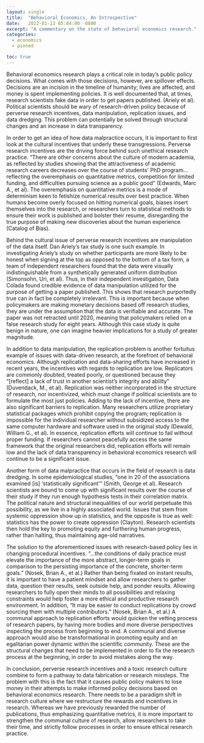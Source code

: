 ```yaml
---
layout: single
title:  "Behavioral Economics, An Introspective"
date:   2022-01-13 05:04:00 -0800
excerpt: "A commentary on the state of behavioral economics research."
categories: 
  - economics
  - pinned

toc: true
---
```


Behavioral economics research plays a critical role in today’s public policy decisions. What comes with those decisions, however, are spillover effects. Decisions are an incision in the timeline of humanity; lives are affected, and money is spent implementing policies. It is well documented that, at times, research scientists fake data in order to get papers published. (Ariely et al). Political scientists should be wary of research-driven policy because of perverse research incentives, data manipulation, replication issues, and data dredging. This problem can potentially be solved through structural changes and an increase in data transparency. 


In order to get an idea of how data malpractice occurs, it is important to first look at the cultural incentives that underly these transgressions. Perverse research incentives are the driving force behind such unethical research practice. “There are other concerns about the culture of modern academia, as reflected by studies showing that the attractiveness of academic research careers decreases over the course of students' PhD program…reflecting the overemphasis on quantitative metrics, competition for limited funding, and difficulties pursuing science as a public good” (Edwards, Marc A., et al). The overemphasis on quantitative metrics is a mode of determinism keen to fetishize numerical results over best practice. When humans become overly focused on hitting numerical goals, biases insert themselves into the research, or researchers turn to statistical methods to ensure their work is published and bolster their resume, disregarding the true purpose of making new discoveries about the human experience (Catalog of Bias).  


Behind the cultural issue of perverse research incentives are manipulation of the data itself.  Dan Ariely’s tax study is one such example. In investigating Ariely’s study on whether participants are more likely to be honest when signing at the top as opposed to the bottom of a tax form, a team of independent researchers found that the data were visually indistinguishable from a synthetically generated uniform distribution (Simonsohn, Uri, et al). Thus, in their independent investigation, Data Colada found credible evidence of data manipulation utilized for the purpose of getting a paper published. This shows that research purportedly true can in fact be completely irrelevant. This is important because when policymakers are making monetary decisions based off research studies, they are under the assumption that the data is verifiable and accurate. The paper was not retracted until 2020, meaning that policymakers relied on a false research study for eight years. Although this case study is quite benign in nature, one can imagine heavier implications for a study of greater magnitude. 


In addition to data manipulation, the replication problem is another fortuitus example of issues with data-driven research, at the forefront of behavioral economics. Although replication and data-sharing efforts have increased in recent years, the incentives with regards to replication are low. Replicators are commonly doubted, treated poorly, or questioned because they “[reflect] a lack of trust in another scientist’s integrity and ability” (Duvendack, M., et al). Replication was neither incorporated in the structure of research, nor incentivized, which must change if political scientists are to formulate the most just policies. Adding to the lack of incentive, there are also significant barriers to replication. Many researchers utilize proprietary statistical packages which prohibit copying the program; replication is impossible for the individual researcher without subsidized access to the same computer hardware and software used in the original study (Dewald, William G., et al). In essence, replication efforts will continue to fail without proper funding. If researchers cannot peacefully access the same framework that the original researchers did, replication efforts will remain low and the lack of data transparency in behavioral economics research will continue to be a significant issue. 


Another form of data malpractice that occurs in the field of research is data dredging. In some epidemiological studies, “one in 20 of the associations examined [is] ‘statistically significant’” (Smith, George et al). Research scientists are bound to come up with significant results over the course of their study if they run enough hypothesis tests in their correlation matrix. The political nature and structural inequalities of our world perpetuate this possibility, as we live in a highly associated world. Issues that stem from systemic oppression show up in statistics, and the opposite is true as well: statistics has the power to create oppression (Clayton). Research scientists then hold the key to promoting equity and furthering human progress, rather than halting, thus maintaining age-old narratives.   


The solution to the aforementioned issues with research-based policy lies in changing procedural incentives. “…the conditions of daily practice must elevate the importance of the more abstract, longer-term goals in comparison to the persisting importance of the concrete, shorter-term goals.” (Nosek, Brian A., et al.) Rather than being fixated on instant results, it is important to have a patient mindset and allow researchers to gather data, question their results, seek outside help, and ponder results. Allowing researchers to fully open their minds to all possibilities and relaxing constraints would help foster a more ethical and productive research environment. In addition, “It may be easier to conduct replications by crowd sourcing them with multiple contributors.” (Nosek, Brian A., et al.) A communal approach to replication efforts would quicken the vetting process of research papers, by having more bodies and more diverse perspectives inspecting the process from beginning to end. A communal and diverse approach would also be transformational in promoting equity and an egalitarian power dynamic within the scientific community. These are the structural changes that need to be implemented in order to fix the research process at the beginning, in order to avoid mistakes along the way.


In conclusion, perverse research incentives and a toxic research culture combine to form a pathway to data fabrication or research missteps. The problem with this is the fact that it causes public policy makers to lose money in their attempts to make informed policy decisions based on behavioral economics research. There needs to be a paradigm shift in research culture where we restructure the rewards and incentives in research. Whereas we have previously rewarded the number of publications, thus emphasizing quantitative metrics, it is more important to strengthen the communal culture of research, allow researchers to take their time, and strictly follow processes in order to ensure ethical research practice. 



